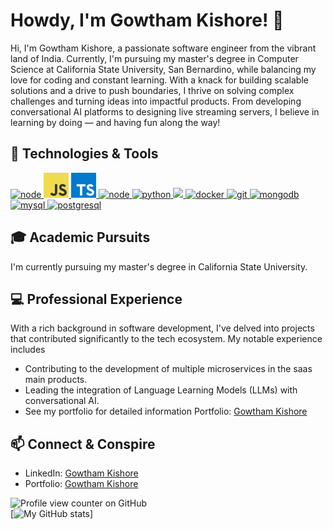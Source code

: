 # Howdy, I'm Gowtham Kishore! 👋

Hi, I'm Gowtham Kishore, a passionate software engineer from the vibrant land of India. Currently, I'm pursuing my master's degree in Computer Science at California State University, San Bernardino, while balancing my love for coding and constant learning. With a knack for building scalable solutions and a drive to push boundaries, I thrive on solving complex challenges and turning ideas into impactful products. From developing conversational AI platforms to designing live streaming servers, I believe in learning by doing — and having fun along the way!

## 🔧 Technologies & Tools

<p align="left" dir="auto">
  <a href="https://nodejs.org/" rel="nofollow"> <img src="https://github.com/nodejs.png?size=40" alt="node" width="40" height="40" data-canonical-src="https://upload.wikimedia.org/wikipedia/commons/d/d9/Node.js_logo.svg" style="max-width: 100%;"> </a>
  <a href="https://developer.mozilla.org/en-US/docs/Web/JavaScript" rel="nofollow"> <img src="https://raw.githubusercontent.com/github/explore/80688e429a7d4ef2fca1e82350fe8e3517d3494d/topics/javascript/javascript.png" alt="javascript" width="40" height="40" data-canonical-src="https://upload.wikimedia.org/wikipedia/commons/6/6a/JavaScript-logo.png" style="max-width: 100%;"> </a>
  <a href="https://www.typescriptlang.org/" rel="nofollow"> <img src="https://raw.githubusercontent.com/github/explore/80688e429a7d4ef2fca1e82350fe8e3517d3494d/topics/typescript/typescript.png" alt="typescript" width="40" height="40" data-canonical-src="https://upload.wikimedia.org/wikipedia/commons/4/4c/Typescript_logo_2020.svg" style="max-width: 100%;"> </a>
  <a href="https://expressjs.com/" rel="nofollow"> <img src="https://avatars.githubusercontent.com/u/5658226?s=40&v=4" alt="node" width="40" height="40" data-canonical-src="https://upload.wikimedia.org/wikipedia/commons/d/d9/Node.js_logo.svg" style="max-width: 100%;"> </a>
  <a href="https://www.python.org" rel="nofollow"> 
  <img src="https://github.com/python.png?size=40" alt="python" width="40" height="40" data-canonical-src="https://upload.wikimedia.org/wikipedia/commons/c/c3/Python-logo-notext.svg" style="max-width: 100%;"> 
  </a>
  <a href="https://redis.io/" rel="nofollow"> <img src="https://avatars.githubusercontent.com/u/1529926?s=48&v=4" style="max-width: 100%;"> </a>
  <a href="https://www.docker.com/" rel="nofollow"> <img src="https://github.com/docker-library.png?size=40" alt="docker" width="40" height="40" data-canonical-src="https://www.docker.com/wp-content/uploads/2022/03/vertical-logo-monochromatic.png" style="max-width: 100%;"> </a>
  <a href="https://git-scm.com/" rel="nofollow"> <img src="https://github.com/git.png?size=40" alt="git" width="40" height="40" data-canonical-src="https://www.vectorlogo.zone/logos/git-scm/git-scm-icon.svg" style="max-width: 100%;"> </a>
  <a href="https://www.mongodb.com/" rel="nofollow"> <img src="https://github.com/mongodb.png?size=40" alt="mongodb" width="40" height="40" data-canonical-src="https://w7.pngwing.com/pngs/63/19/png-transparent-mongodb-database-nosql-postgresql-mongo-text-logo-business-thumbnail.png" style="max-width: 100%;"> </a>
  <a href="https://www.mysql.com/" rel="nofollow"> <img src="https://github.com/mysql.png?size=40" alt="mysql" width="40" height="40" data-canonical-src="https://upload.wikimedia.org/wikipedia/commons/0/0a/MySQL_textlogo.svg" style="max-width: 100%;"> </a>
  <a href="https://www.postgresql.org" rel="nofollow"> <img src="https://github.com/postgres.png?size=40" alt="postgresql" width="40" height="40" data-canonical-src="https://upload.wikimedia.org/wikipedia/commons/2/29/Postgresql_elephant.svg" style="max-width: 100%;"> </a>
</p>

## 🎓 Academic Pursuits

I'm currently pursuing my master's degree in California State University.

## 💻 Professional Experience

With a rich background in software development, I've delved into projects that contributed significantly to the tech ecosystem. My notable experience includes

- Contributing to the development of multiple microservices in the saas main products.
- Leading the integration of Language Learning Models (LLMs) with conversational AI.
-  See my portfolio for detailed information Portfolio: [Gowtham Kishore](https://gowtham-kishore.me)


## 📫 Connect & Conspire

- LinkedIn: [Gowtham Kishore](https://www.linkedin.com/in/gowtham-kishore-gk-aa597715a/)
- Portfolio: [Gowtham Kishore](https://gowtham-kishore.me)


![Profile view counter on GitHub](https://komarev.com/ghpvc/?username=perisicnikola37)
<br/>
[![My GitHub stats](https://github-readme-stats.vercel.app/api?username=gowthamkishore3799)]




